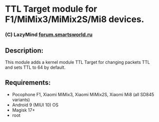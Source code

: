 # TTL Target module for F1/MiMix3/MiMix2S/Mi8 devices.
### (C) LazyMind [forum.smartsworld.ru](https://forum.smartsworld.ru/users/lazymind.759/)

## Description:
This module adds a kernel module TTL Target for changing packets TTL and sets TTL to 64 by default.

## Requirements:
 - Pocophone F1, Xiaomi MiMix3, Xiaomi MiMix2S, Xiaomi Mi8 (all SD845 variants)
 - Android 9 (MIUI 10) OS
 - Magisk 17+
 - root
